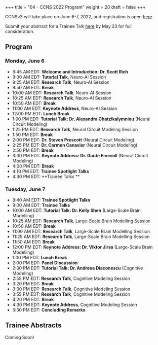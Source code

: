 +++
title = "04 - CCNS 2022 Program"
weight = 20
draft = false
+++

CCNSv3 will take place on June 6-7, 2022, and registration is open [here](https://www.crowdcast.io/e/ccnsv3/register).

Submit your abstract for a Trainee Talk [here](https://forms.gle/thSZWMyr4uxHQLJi9) by May 23 for full consideration.

## Program
### Monday, June 6
* 8:45 AM EDT: **Welcome and Introduction: Dr. Scott Rich**
* 9:00 AM EDT: **Tutorial Talk**, Neuro-AI Session
* 9:25 AM EDT: **Research Talk**, Neuro-AI Session
* 9:50 AM EDT: **Break**
* 10:00 AM EDT: **Research Talk**, Neuro-AI Session
* 10:25 AM EDT: **Research Talk**, Neuro-AI Session
* 10:50 AM EDT: **Break**
* 11:00 AM EDT: **Keynote Address**, Neuro-AI Session
* 12:00 PM EDT: **Lunch Break**
* 1:00 PM EDT: **Tutorial Talk: Dr. Alexandra Chatzikalymniou** (Neural Circuit Modeling)
* 1:25 PM EDT: **Research Talk**, Neural Circuit Modeling Session
* 1:50 PM EDT: **Break**
* 2:00 PM EDT: **Dr. Steven Prescott** (Neural Circuit Modeling)
* 2:25 PM EDT: **Dr. Carmen Canavier** (Neural Circuit Modeling)
* 2:50 PM EDT: **Break**
* 3:00 PM EDT: **Keynote Address: Dr. Gaute Einevoll** (Neural Circuit Modeling)
* 4:00 PM EDT: **Break**
* 4:10 PM EDT: **Trainee Spotlight Talks**
* 4:30 PM EDT: **Trainee Talks **


### Tuesday, June 7
* 8:40 AM EDT: **Trainee Spotlight Talks**
* 9:00 AM EDT: **Trainee Talks**
* 10:00 AM EDT: **Tutorial Talk: Dr. Kelly Shen** (Large-Scale Brain Modelling)
* 10:25 AM EDT: **Research Talk**, Large-Scale Brain Modelling Session
* 10:50 AM EDT: **Break**
* 11:00 AM EDT: **Research Talk**, Large-Scale Brain Modelling Session
* 11:25 AM EDT: **Research Talk**, Large-Scale Brain Modelling Session
* 11:50 AM EDT: **Break**
* 12:00 PM EDT: **Keynote Address: Dr. Viktor Jirsa** (Large-Scale Brain Modelling)
* 1:00 PM EDT: **Lunch Break**
* 2:00 PM EDT: **Panel Discussion**
* 2:30 PM EDT: **Tutorial Talk: Dr. Andreea Diaconescu** (Cognitive Modeling)
* 2:55 PM EDT: **Research Talk**, Cognitive Modeling Session
* 3:20 PM EDT: **Break**
* 3:30 PM EDT: **Research Talk**, Cognitive Modeling Session
* 3:55 PM EDT: **Research Talk**, Cognitive Modeling Session
* 4:20 PM EDT: **Break**
* 4:30 PM EDT: **Keynote Address**, Cognitive Modeling Session
* 5:30 PM EDT: **Concluding Remarks**

## Trainee Abstracts
Coming Soon!
